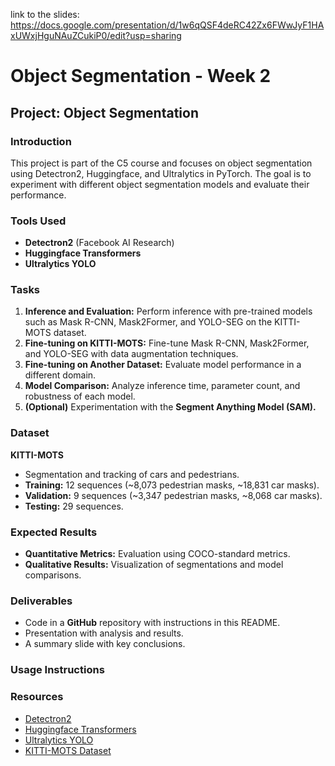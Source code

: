 link to the slides: https://docs.google.com/presentation/d/1w6qQSF4deRC42Zx6FWwJyF1HAxUWxjHguNAuZCukiP0/edit?usp=sharing
# Object Segmentation - Week 2

## Project: Object Segmentation

### Introduction
This project is part of the C5 course and focuses on object segmentation using Detectron2, Huggingface, and Ultralytics in PyTorch. The goal is to experiment with different object segmentation models and evaluate their performance.

### Tools Used
- **Detectron2** (Facebook AI Research)
- **Huggingface Transformers**
- **Ultralytics YOLO**

### Tasks
1. **Inference and Evaluation:** Perform inference with pre-trained models such as Mask R-CNN, Mask2Former, and YOLO-SEG on the KITTI-MOTS dataset.
2. **Fine-tuning on KITTI-MOTS:** Fine-tune Mask R-CNN, Mask2Former, and YOLO-SEG with data augmentation techniques.
3. **Fine-tuning on Another Dataset:** Evaluate model performance in a different domain.
4. **Model Comparison:** Analyze inference time, parameter count, and robustness of each model.
5. **(Optional)** Experimentation with the **Segment Anything Model (SAM).**

### Dataset
**KITTI-MOTS**
- Segmentation and tracking of cars and pedestrians.
- **Training:** 12 sequences (~8,073 pedestrian masks, ~18,831 car masks).
- **Validation:** 9 sequences (~3,347 pedestrian masks, ~8,068 car masks).
- **Testing:** 29 sequences.

### Expected Results
- **Quantitative Metrics:** Evaluation using COCO-standard metrics.
- **Qualitative Results:** Visualization of segmentations and model comparisons.

### Deliverables
- Code in a **GitHub** repository with instructions in this README.
- Presentation with analysis and results.
- A summary slide with key conclusions.

### Usage Instructions

### Resources
- [Detectron2](https://github.com/facebookresearch/detectron2)
- [Huggingface Transformers](https://huggingface.co/docs/transformers/tasks/object_detection)
- [Ultralytics YOLO](https://docs.ultralytics.com/es/tasks/detect/)
- [KITTI-MOTS Dataset](https://www.vision.rwth-aachen.de/page/mots)





